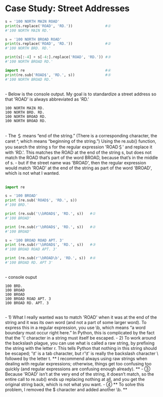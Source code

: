 # Case Study: Street Addresses

```python
s = '100 NORTH MAIN ROAD'
print(s.replace('ROAD', 'RD.'))               #①
#'100 NORTH MAIN RD.'

s = '100 NORTH BROAD ROAD'
print(s.replace('ROAD', 'RD.'))               #②
#'100 NORTH BRD. RD.'

print(s[:-4] + s[-4:].replace('ROAD', 'RD.')) #③
#'100 NORTH BROAD RD.'

import re                                     #④
print(re.sub('ROAD$', 'RD.', s))              #⑤
#'100 NORTH BROAD RD.'
```
</br>
- Below is the console output. My goal is to standardize a street address so that 'ROAD' is always abbreviated as 'RD.'
</br>

```console
100 NORTH MAIN RD.
100 NORTH BRD. RD.
100 NORTH BROAD RD.
100 NORTH BROAD RD.
```
</br>
- The ＄ means “end of the string.” (There is a corresponding character, the caret ^, which means “beginning of the string.”) Using the re.sub() function, you search the string s for the regular expression 'ROAD＄' and replace it with 'RD.'. This matches the ROAD at the end of the string s, but does not match the ROAD that’s part of the word BROAD, because that’s in the middle of s.
- but if the street name was 'BROAD', then the regular expression would match 'ROAD' at the end of the string as part of the word 'BROAD', which is not what I wanted.

</br>
</br>

```python
import re

s = '100 BROAD'
print (re.sub('ROAD$', 'RD.', s))
#'100 BRD.'

print (re.sub('\\bROAD$', 'RD.', s))   #①
#'100 BROAD'

print (re.sub(r'\bROAD$', 'RD.', s))   #②
#'100 BROAD'

s = '100 BROAD ROAD APT. 3'
print (re.sub(r'\bROAD$', 'RD.', s))   #③
#'100 BROAD ROAD APT. 3'

print (re.sub(r'\bROAD\b', 'RD.', s))  #④
#'100 BROAD RD. APT 3'
```
</br>
- console ouput

```console
100 BRD.
100 BROAD
100 BROAD
100 BROAD ROAD APT. 3
100 BROAD RD. APT. 3
```
</br>
- 1) What I really wanted was to match 'ROAD' when it was at the end of the string and it was its own word (and not a part of some larger word). To express this in a regular expression, you use \b, which means “a word boundary must occur right here.” In Python, this is complicated by the fact that the '\' character in a string must itself be escaped.
- 2) To work around the backslash plague, you can use what is called a raw string, by prefixing the string with the letter r. This tells Python that nothing in this string should be escaped; '\t' is a tab character, but r'\t' is really the backslash character \ followed by the letter t.
    ** I recommend always using raw strings when dealing with regular expressions; otherwise, things get too confusing too quickly (and regular expressions are confusing enough already). **
- ③ Because 'ROAD' isn’t at the very end of the string, it doesn’t match, so the entire call to re.sub() ends up replacing nothing at all, and you get the original string back, which is not what you want.
- ④ ** To solve this problem, I removed the $ character and added another \b. **